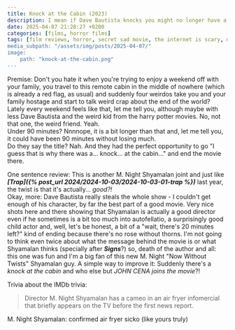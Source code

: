 ```yaml
---
title: Knock at the Cabin (2023)
description: I mean if Dave Bautista knocks you might no longer have a door
date: 2025-04-07 21:28:27 +0200
categories: [films, horror films]
tags: [film reviews, horror, secret sad movie, the internet is scary, middleofnowherecore, vacationsploitation, wrong place wrong face, they don't say the title]
media_subpath: "/assets/img/posts/2025-04-07/"
image:
    path: "knock-at-the-cabin.png"
---
```

<span class="reviewsection">Premise:</span> Don't you hate it when you're trying to enjoy a weekend off with your family, you travel to this remote cabin in the middle of nowhere (which is already a red flag, as usual) and suddenly four weirdos take you and your family hostage and start to talk weird crap about the end of the world? Lately every weekend feels like that, let me tell you, although maybe with less Dave Bautista and the weird kid from the harry potter movies. No, not that one, the weird friend. Yeah.<br/>
<span class="reviewsection">Under 90 minutes?</span> Nnnnope, it is a bit longer than that and, let me tell you, it could have been 90 minutes without losing much.<br/>
<span class="reviewsection">Do they say the title?</span> Nah. And they had the perfect opportunity to go "I guess that is why there was a... knock... at the cabin..." and end the movie there.

<span class="reviewsection">One sentence review:</span> This is another M. Night Shyamalan joint and just like ***[Trap]({% post_url 2024/2024-10-03/2024-10-03-01-trap %})*** last year, the twist is that it's actually... *good?!*<br/>
<span class="reviewsection">Okay, more:</span> Dave Bautista really steals the whole show - I couldn't get enough of his character, by far the best part of a good movie. Very nice shots here and there showing that Shyamalan is actually a good director even if he sometimes is a bit too much into autofellatio, a surprisingly good child actor and, well, let's be honest, a bit of a "wait, there's 20 minutes left?" kind of ending because there's no rose without thorns. I'm not going to think even twice about what the message behind the movie is or what Shyamalan thinks (specially after ***Signs***?) so, death of the author and all: this one was fun and I'm a big fan of this new M. Night "Now Without Twists" Shyamalan guy.
<span class="reviewsection">A simple way to improve it:</span> Suddenly there's a *knock at the cabin* and who else but *JOHN CENA joins the movie*?!

<span class="reviewsection">Trivia about the IMDb trivia:</span>
> Director M. Night Shyamalan has a cameo in an air fryer infomercial that briefly appears on the TV before the first news report.

M. Night Shyamalan: confirmed air fryer sicko (like yours truly)